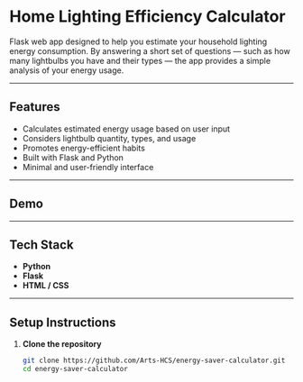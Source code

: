 # Home Lighting Efficiency Calculator

Flask web app designed to help you estimate your household lighting energy consumption. By answering a short set of questions — such as how many lightbulbs you have and their types — the app provides a simple analysis of your energy usage.

---

## Features


- Calculates estimated energy usage based on user input
- Considers lightbulb quantity, types, and usage
- Promotes energy-efficient habits
- Built with Flask and Python
- Minimal and user-friendly interface

---

## Demo


---


## Tech Stack

- **Python**
- **Flask**
- **HTML / CSS**

---

## Setup Instructions

1. **Clone the repository**
   ```bash
   git clone https://github.com/Arts-HCS/energy-saver-calculator.git
   cd energy-saver-calculator
